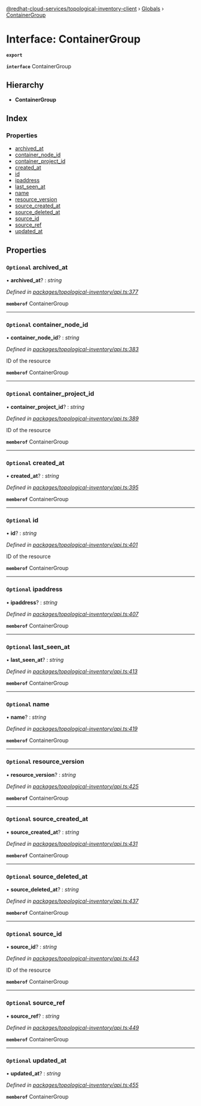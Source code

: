 [@redhat-cloud-services/topological-inventory-client](../README.md) › [Globals](../globals.md) › [ContainerGroup](containergroup.md)

# Interface: ContainerGroup

**`export`** 

**`interface`** ContainerGroup

## Hierarchy

* **ContainerGroup**

## Index

### Properties

* [archived_at](containergroup.md#optional-archived_at)
* [container_node_id](containergroup.md#optional-container_node_id)
* [container_project_id](containergroup.md#optional-container_project_id)
* [created_at](containergroup.md#optional-created_at)
* [id](containergroup.md#optional-id)
* [ipaddress](containergroup.md#optional-ipaddress)
* [last_seen_at](containergroup.md#optional-last_seen_at)
* [name](containergroup.md#optional-name)
* [resource_version](containergroup.md#optional-resource_version)
* [source_created_at](containergroup.md#optional-source_created_at)
* [source_deleted_at](containergroup.md#optional-source_deleted_at)
* [source_id](containergroup.md#optional-source_id)
* [source_ref](containergroup.md#optional-source_ref)
* [updated_at](containergroup.md#optional-updated_at)

## Properties

### `Optional` archived_at

• **archived_at**? : *string*

*Defined in [packages/topological-inventory/api.ts:377](https://github.com/Hyperkid123/javascript-clients/blob/master/packages/topological-inventory/api.ts#L377)*

**`memberof`** ContainerGroup

___

### `Optional` container_node_id

• **container_node_id**? : *string*

*Defined in [packages/topological-inventory/api.ts:383](https://github.com/Hyperkid123/javascript-clients/blob/master/packages/topological-inventory/api.ts#L383)*

ID of the resource

**`memberof`** ContainerGroup

___

### `Optional` container_project_id

• **container_project_id**? : *string*

*Defined in [packages/topological-inventory/api.ts:389](https://github.com/Hyperkid123/javascript-clients/blob/master/packages/topological-inventory/api.ts#L389)*

ID of the resource

**`memberof`** ContainerGroup

___

### `Optional` created_at

• **created_at**? : *string*

*Defined in [packages/topological-inventory/api.ts:395](https://github.com/Hyperkid123/javascript-clients/blob/master/packages/topological-inventory/api.ts#L395)*

**`memberof`** ContainerGroup

___

### `Optional` id

• **id**? : *string*

*Defined in [packages/topological-inventory/api.ts:401](https://github.com/Hyperkid123/javascript-clients/blob/master/packages/topological-inventory/api.ts#L401)*

ID of the resource

**`memberof`** ContainerGroup

___

### `Optional` ipaddress

• **ipaddress**? : *string*

*Defined in [packages/topological-inventory/api.ts:407](https://github.com/Hyperkid123/javascript-clients/blob/master/packages/topological-inventory/api.ts#L407)*

**`memberof`** ContainerGroup

___

### `Optional` last_seen_at

• **last_seen_at**? : *string*

*Defined in [packages/topological-inventory/api.ts:413](https://github.com/Hyperkid123/javascript-clients/blob/master/packages/topological-inventory/api.ts#L413)*

**`memberof`** ContainerGroup

___

### `Optional` name

• **name**? : *string*

*Defined in [packages/topological-inventory/api.ts:419](https://github.com/Hyperkid123/javascript-clients/blob/master/packages/topological-inventory/api.ts#L419)*

**`memberof`** ContainerGroup

___

### `Optional` resource_version

• **resource_version**? : *string*

*Defined in [packages/topological-inventory/api.ts:425](https://github.com/Hyperkid123/javascript-clients/blob/master/packages/topological-inventory/api.ts#L425)*

**`memberof`** ContainerGroup

___

### `Optional` source_created_at

• **source_created_at**? : *string*

*Defined in [packages/topological-inventory/api.ts:431](https://github.com/Hyperkid123/javascript-clients/blob/master/packages/topological-inventory/api.ts#L431)*

**`memberof`** ContainerGroup

___

### `Optional` source_deleted_at

• **source_deleted_at**? : *string*

*Defined in [packages/topological-inventory/api.ts:437](https://github.com/Hyperkid123/javascript-clients/blob/master/packages/topological-inventory/api.ts#L437)*

**`memberof`** ContainerGroup

___

### `Optional` source_id

• **source_id**? : *string*

*Defined in [packages/topological-inventory/api.ts:443](https://github.com/Hyperkid123/javascript-clients/blob/master/packages/topological-inventory/api.ts#L443)*

ID of the resource

**`memberof`** ContainerGroup

___

### `Optional` source_ref

• **source_ref**? : *string*

*Defined in [packages/topological-inventory/api.ts:449](https://github.com/Hyperkid123/javascript-clients/blob/master/packages/topological-inventory/api.ts#L449)*

**`memberof`** ContainerGroup

___

### `Optional` updated_at

• **updated_at**? : *string*

*Defined in [packages/topological-inventory/api.ts:455](https://github.com/Hyperkid123/javascript-clients/blob/master/packages/topological-inventory/api.ts#L455)*

**`memberof`** ContainerGroup
